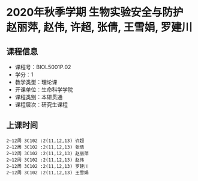 # 2020年秋季学期 生物实验安全与防护 赵丽萍, 赵伟, 许超, 张倩, 王雪娟, 罗建川






## 课程信息

- 课程号：BIOL5001P.02
- 学分：1
- 教学类型：理论课
- 开课单位：生命科学学院
- 课程类别：本研贯通
- 课程层次：研究生课程

## 上课时间

```
2~12周 3C102 :2(11,12,13) 许超
2~12周 3C102 :2(11,12,13) 张倩
2~12周 3C102 :2(11,12,13) 赵丽萍
2~12周 3C102 :2(11,12,13) 赵伟
2~12周 3C102 :2(11,12,13) 罗建川
2~12周 3C102 :2(11,12,13) 王雪娟
```

